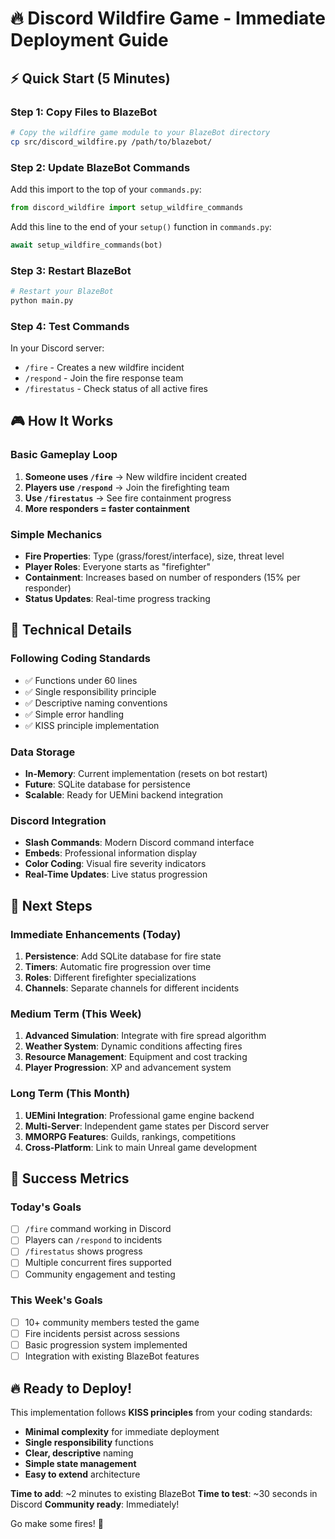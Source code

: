 # 🔥 Discord Wildfire Game - Immediate Deployment Guide

## ⚡ Quick Start (5 Minutes)

### Step 1: Copy Files to BlazeBot
```bash
# Copy the wildfire game module to your BlazeBot directory
cp src/discord_wildfire.py /path/to/blazebot/
```

### Step 2: Update BlazeBot Commands
Add this import to the top of your `commands.py`:
```python
from discord_wildfire import setup_wildfire_commands
```

Add this line to the end of your `setup()` function in `commands.py`:
```python
await setup_wildfire_commands(bot)
```

### Step 3: Restart BlazeBot
```bash
# Restart your BlazeBot
python main.py
```

### Step 4: Test Commands
In your Discord server:
- `/fire` - Creates a new wildfire incident
- `/respond` - Join the fire response team  
- `/firestatus` - Check status of all active fires

## 🎮 How It Works

### Basic Gameplay Loop
1. **Someone uses `/fire`** → New wildfire incident created
2. **Players use `/respond`** → Join the firefighting team
3. **Use `/firestatus`** → See fire containment progress
4. **More responders = faster containment**

### Simple Mechanics
- **Fire Properties**: Type (grass/forest/interface), size, threat level
- **Player Roles**: Everyone starts as "firefighter"
- **Containment**: Increases based on number of responders (15% per responder)
- **Status Updates**: Real-time progress tracking

## 🔧 Technical Details

### Following Coding Standards
- ✅ Functions under 60 lines
- ✅ Single responsibility principle
- ✅ Descriptive naming conventions
- ✅ Simple error handling
- ✅ KISS principle implementation

### Data Storage
- **In-Memory**: Current implementation (resets on bot restart)
- **Future**: SQLite database for persistence
- **Scalable**: Ready for UEMini backend integration

### Discord Integration
- **Slash Commands**: Modern Discord command interface
- **Embeds**: Professional information display
- **Color Coding**: Visual fire severity indicators
- **Real-Time Updates**: Live status progression

## 🚀 Next Steps

### Immediate Enhancements (Today)
1. **Persistence**: Add SQLite database for fire state
2. **Timers**: Automatic fire progression over time
3. **Roles**: Different firefighter specializations
4. **Channels**: Separate channels for different incidents

### Medium Term (This Week)
1. **Advanced Simulation**: Integrate with fire spread algorithm
2. **Weather System**: Dynamic conditions affecting fires
3. **Resource Management**: Equipment and cost tracking
4. **Player Progression**: XP and advancement system

### Long Term (This Month)
1. **UEMini Integration**: Professional game engine backend
2. **Multi-Server**: Independent game states per Discord server
3. **MMORPG Features**: Guilds, rankings, competitions
4. **Cross-Platform**: Link to main Unreal game development

## 🎯 Success Metrics

### Today's Goals
- [ ] `/fire` command working in Discord
- [ ] Players can `/respond` to incidents  
- [ ] `/firestatus` shows progress
- [ ] Multiple concurrent fires supported
- [ ] Community engagement and testing

### This Week's Goals
- [ ] 10+ community members tested the game
- [ ] Fire incidents persist across sessions
- [ ] Basic progression system implemented
- [ ] Integration with existing BlazeBot features

## 🔥 Ready to Deploy!

This implementation follows **KISS principles** from your coding standards:
- **Minimal complexity** for immediate deployment
- **Single responsibility** functions
- **Clear, descriptive** naming
- **Simple state management**
- **Easy to extend** architecture

**Time to add**: ~2 minutes to existing BlazeBot
**Time to test**: ~30 seconds in Discord
**Community ready**: Immediately!

Go make some fires! 🚒